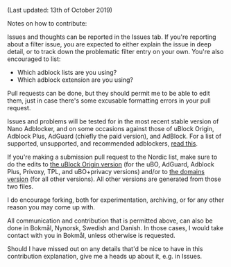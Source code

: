 (Last updated: 13th of October 2019)

Notes on how to contribute:

Issues and thoughts can be reported in the Issues tab. If you're reporting about a filter issue, you are expected to either explain the issue in deep detail, or to track down the problematic filter entry on your own. You're also encouraged to list:
* Which adblock lists are you using?
* Which adblock extension are you using?

Pull requests can be done, but they should permit me to be able to edit them, just in case there's some excusable formatting errors in your pull request.

Issues and problems will be tested for in the most recent stable version of Nano Adblocker, and on some occasions against those of uBlock Origin, Adblock Plus, AdGuard (chiefly the paid version), and AdBlock. For a list of supported, unsupported, and recommended adblockers, [read this](https://github.com/DandelionSprout/adfilt/blob/master/Wiki/Supported%20adblockers%20and%20tools.md).

If you're making a submission pull request to the Nordic list, make sure to do the edits to [the uBlock Origin version](https://github.com/DandelionSprout/adfilt/blob/master/NorwegianList.txt) (for the uBO, AdGuard, Adblock Plus, Privoxy, TPL, and uBO+privacy versions) and/or to [the domains version](https://github.com/DandelionSprout/adfilt/blob/master/NorwegianExperimentalList%20alternate%20versions/DandelionSproutsNorskeFiltreDomains.txt) (for all other versions). All other versions are generated from those two files.

I do encourage forking, both for experimentation, archiving, or for any other reason you may come up with.

All communication and contribution that is permitted above, can also be done in Bokmål, Nynorsk, Swedish and Danish. In those cases, I would take contact with you in Bokmål, unless otherwise is requested.

Should I have missed out on any details that'd be nice to have in this contribution explanation, give me a heads up about it, e.g. in Issues.
